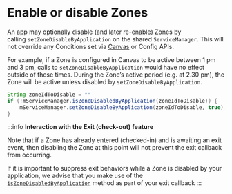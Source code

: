 Enable or disable Zones
==========================================

An app may optionally disable (and later re-enable) Zones by calling `setZoneDisableByApplication` on the shared `ServiceManager`. This will not override any Conditions set via [Canvas](https://canvas.bluedot.io/sign-in) or Config APIs.

For example, if a Zone is configured in Canvas to be active between 1 pm and 3 pm, calls to `setZoneDisableByApplication` would have no effect outside of these times. During the Zone’s active period (e.g. at 2.30 pm), the Zone will be active unless disabled by `setZoneDisableByApplication`.

```java
String zoneIdToDisable = ""
if (!mServiceManager.isZoneDisabledByApplication(zoneIdToDisable)) {
    mServiceManager.setZoneDisableByApplication(zoneIdToDisable, true);
}
```

:::info
**Interaction with the Exit (check-out) feature**

Note that if a Zone has already entered (checked-in) and is awaiting an exit event, then disabling the Zone at this point will not prevent the exit callback from occurring.

If it is important to suppress exit behaviors while a Zone is disabled by your application, we advise that you make use of the [`isZoneDisabledByApplication`](https://android-docs.bluedot.io/-bluedot-s-d-k/au.com.bluedot.point.net.engine/-service-manager/index.html#%5Bau.com.bluedot.point.net.engine%2FServiceManager%2FisZoneDisabledByApplication%2F%23java.lang.String%2FPointingToDeclaration%2F%5D%2FFunctions%2F-762893342) method as part of your exit callback
:::